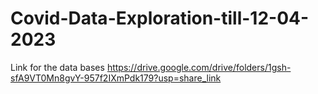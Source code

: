 # Covid-Data-Exploration-till-12-04-2023

Link for the data bases https://drive.google.com/drive/folders/1gsh-sfA9VT0Mn8gvY-957f2IXmPdk179?usp=share_link
